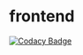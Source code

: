 # frontend

[![Codacy Badge](https://api.codacy.com/project/badge/Grade/260dd23f9ecb4212b6cb229459443c2e)](https://app.codacy.com/gh/2-14KEK-B/bookswap_frontend?utm_source=github.com&utm_medium=referral&utm_content=2-14KEK-B/bookswap_frontend&utm_campaign=Badge_Grade_Settings)